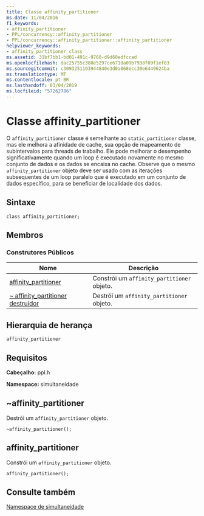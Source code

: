 ```yaml
---
title: Classe affinity_partitioner
ms.date: 11/04/2016
f1_keywords:
- affinity_partitioner
- PPL/concurrency::affinity_partitioner
- PPL/concurrency::affinity_partitioner::affinity_partitioner
helpviewer_keywords:
- affinity_partitioner class
ms.assetid: 31bf7bb1-bd01-491c-9760-d9d60edfccad
ms.openlocfilehash: dac25755c388e5297ce671da09b7938f09f1ef03
ms.sourcegitcommit: c3093251193944840e3d0a068ecc30e6449624ba
ms.translationtype: MT
ms.contentlocale: pt-BR
ms.lasthandoff: 03/04/2019
ms.locfileid: "57262786"
---
```

# <a name="affinitypartitioner-class"></a>Classe affinity_partitioner

O `affinity_partitioner` classe é semelhante ao `static_partitioner` classe, mas ele melhora a afinidade de cache, sua opção de mapeamento de subintervalos para threads de trabalho. Ele pode melhorar o desempenho significativamente quando um loop é executado novamente no mesmo conjunto de dados e os dados se encaixa no cache. Observe que o mesmo `affinity_partitioner` objeto deve ser usado com as iterações subsequentes de um loop paralelo que é executado em um conjunto de dados específico, para se beneficiar de localidade dos dados.

## <a name="syntax"></a>Sintaxe

```
class affinity_partitioner;
```

## <a name="members"></a>Membros

### <a name="public-constructors"></a>Construtores Públicos

|Nome|Descrição|
|----------|-----------------|
|[affinity_partitioner](#ctor)|Constrói um `affinity_partitioner` objeto.|
|[~ affinity_partitioner destruidor](#dtor)|Destrói um `affinity_partitioner` objeto.|

## <a name="inheritance-hierarchy"></a>Hierarquia de herança

`affinity_partitioner`

## <a name="requirements"></a>Requisitos

**Cabeçalho:** ppl.h

**Namespace:** simultaneidade

##  <a name="dtor"></a> ~affinity_partitioner

Destrói um `affinity_partitioner` objeto.

```
~affinity_partitioner();
```

##  <a name="ctor"></a> affinity_partitioner

Constrói um `affinity_partitioner` objeto.

```
affinity_partitioner();
```

## <a name="see-also"></a>Consulte também

[Namespace de simultaneidade](concurrency-namespace.md)
